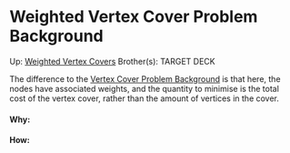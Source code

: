 # Weighted Vertex Cover Problem Background

Up: [Weighted Vertex Covers](weighted_vertex_covers)
Brother(s):
TARGET DECK

The difference to the [Vertex Cover Problem Background](vertex_cover_problem_background) is that here, the nodes have associated weights, and the quantity to minimise is the total cost of the vertex cover, rather than the amount of vertices in the cover.




































#### Why:
#### How:










